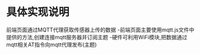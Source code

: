 # 具体实现说明
前端页面通过MQTT代理获取传感器上传的数据
-前端页面主要使用mqtt.js文件中提供的方法,创建连接mqtt服务器并订阅主题
-硬件可利用WiFi模块,把数据通过mqtt相关AT指令向mqtt代理发布(主题)
